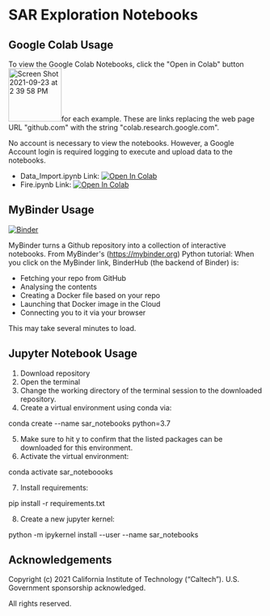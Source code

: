 # SAR Exploration Notebooks

## Google Colab Usage

To view the Google Colab Notebooks, click the "Open in Colab" button <img width="105" alt="Screen Shot 2021-09-23 at 2 39 58 PM" src="https://user-images.githubusercontent.com/69326547/134588404-d47e30d0-33dd-42bb-803d-2a6d2a965fb0.png">for each example. These are links replacing the web page URL "github.com" with the string "colab.research.google.com". 

No account is necessary to view the notebooks. However, a Google Account login is required logging to execute and upload data to the notebooks. 

* Data_Import.ipynb Link: [![Open In Colab](https://colab.research.google.com/assets/colab-badge.svg)](https://colab.research.google.com/github/anniepeacock/sar_notebooks/blob/master/SAR_Notebooks/Data_Import.ipynb)
* Fire.ipynb Link: [![Open In Colab](https://colab.research.google.com/assets/colab-badge.svg)](https://colab.research.google.com/github/anniepeacock/sar_notebooks/blob/master/SAR_Notebooks/Fire.ipynb)

## MyBinder Usage

[![Binder](https://mybinder.org/badge_logo.svg)](https://mybinder.org/v2/gh/anniepeacock/sar_notebooks/main)

MyBinder turns a Github repository into a collection of interactive notebooks. 
From MyBinder's (https://mybinder.org) Python tutorial:
When you click on the MyBinder link, BinderHub (the backend of Binder) is:
* Fetching your repo from GitHub
* Analysing the contents
* Creating a Docker file based on your repo
* Launching that Docker image in the Cloud
* Connecting you to it via your browser

This may take several minutes to load.

## Jupyter Notebook Usage 

1. Download repository
2. Open the terminal
3. Change the working directory of the terminal session to the downloaded repository.
4. Create a virtual environment using conda via:

conda create --name sar_notebooks python=3.7

5. Make sure to hit y to confirm that the listed packages can be downloaded for this environment.
6. Activate the virtual environment:

conda activate sar_noteboooks

7. Install requirements:

pip install -r requirements.txt

8. Create a new jupyter kernel:

python -m ipykernel install --user --name sar_notebooks

## Acknowledgements

Copyright  (c) 2021  California  Institute  of Technology (“Caltech”). U.S. Government sponsorship acknowledged. 

All  rights  reserved. 
